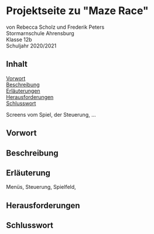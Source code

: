 # Projektseite zu "Maze Race"

von Rebecca Scholz und Frederik Peters                                                                                                                                             
Stormarnschule Ahrensburg                                                                                                                                                           
Klasse 12b                                                                                                                                                                         
Schuljahr 2020/2021

## Inhalt

[Vorwort](#1)                                                                                                                                                                       
[Beschreibung](#2)                                                                                                                                                                 
[Erläuterungen](#3)                                                                                                                                                                 
[Herausforderungen](#4)                                                                                                                                                             
[Schlusswort](#5)

Screens vom Spiel, der Steuerung, ...

## Vorwort<a name="1"></a>

## Beschreibung<a name="2"></a>

## Erläuterung<a name="3"></a>

Menüs, Steuerung, Spielfeld,

## Herausforderungen<a name="4"></a>

## Schlusswort<a name="5"></a>
